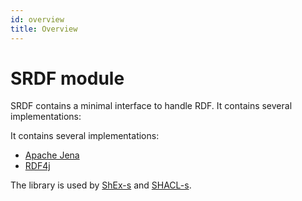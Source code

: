 ```yaml
---
id: overview
title: Overview
---
```


# SRDF module

SRDF contains a minimal interface to handle RDF. 
It contains several implementations: 

It contains several implementations:

- [Apache Jena](https://jena.apache.org/)
- [RDF4j](https://rdf4j.org/)

The library is used by [ShEx-s](http://www.weso.es/shex-s) and [SHACL-s](http://www.weso.es/shex-s).
